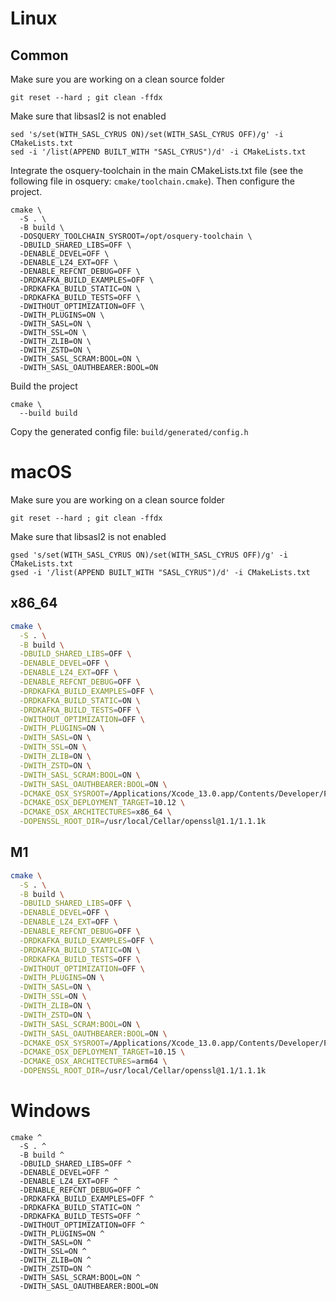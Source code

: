 # Linux

## Common

Make sure you are working on a clean source folder

```
git reset --hard ; git clean -ffdx
```

Make sure that libsasl2 is not enabled

```
sed 's/set(WITH_SASL_CYRUS ON)/set(WITH_SASL_CYRUS OFF)/g' -i CMakeLists.txt
sed -i '/list(APPEND BUILT_WITH "SASL_CYRUS")/d' -i CMakeLists.txt
```

Integrate the osquery-toolchain in the main CMakeLists.txt file (see the following file in osquery: `cmake/toolchain.cmake`). Then configure the project.

```
cmake \
  -S . \
  -B build \
  -DOSQUERY_TOOLCHAIN_SYSROOT=/opt/osquery-toolchain \
  -DBUILD_SHARED_LIBS=OFF \
  -DENABLE_DEVEL=OFF \
  -DENABLE_LZ4_EXT=OFF \
  -DENABLE_REFCNT_DEBUG=OFF \
  -DRDKAFKA_BUILD_EXAMPLES=OFF \
  -DRDKAFKA_BUILD_STATIC=ON \
  -DRDKAFKA_BUILD_TESTS=OFF \
  -DWITHOUT_OPTIMIZATION=OFF \
  -DWITH_PLUGINS=ON \
  -DWITH_SASL=ON \
  -DWITH_SSL=ON \
  -DWITH_ZLIB=ON \
  -DWITH_ZSTD=ON \
  -DWITH_SASL_SCRAM:BOOL=ON \
  -DWITH_SASL_OAUTHBEARER:BOOL=ON
```

Build the project

```
cmake \
  --build build
```

Copy the generated config file: `build/generated/config.h`

# macOS

Make sure you are working on a clean source folder

```
git reset --hard ; git clean -ffdx
```

Make sure that libsasl2 is not enabled

```
gsed 's/set(WITH_SASL_CYRUS ON)/set(WITH_SASL_CYRUS OFF)/g' -i CMakeLists.txt
gsed -i '/list(APPEND BUILT_WITH "SASL_CYRUS")/d' -i CMakeLists.txt
```

## x86_64

```sh
cmake \
  -S . \
  -B build \
  -DBUILD_SHARED_LIBS=OFF \
  -DENABLE_DEVEL=OFF \
  -DENABLE_LZ4_EXT=OFF \
  -DENABLE_REFCNT_DEBUG=OFF \
  -DRDKAFKA_BUILD_EXAMPLES=OFF \
  -DRDKAFKA_BUILD_STATIC=ON \
  -DRDKAFKA_BUILD_TESTS=OFF \
  -DWITHOUT_OPTIMIZATION=OFF \
  -DWITH_PLUGINS=ON \
  -DWITH_SASL=ON \
  -DWITH_SSL=ON \
  -DWITH_ZLIB=ON \
  -DWITH_ZSTD=ON \
  -DWITH_SASL_SCRAM:BOOL=ON \
  -DWITH_SASL_OAUTHBEARER:BOOL=ON \
  -DCMAKE_OSX_SYSROOT=/Applications/Xcode_13.0.app/Contents/Developer/Platforms/MacOSX.platform/Developer/SDKs/MacOSX11.3.sdk \
  -DCMAKE_OSX_DEPLOYMENT_TARGET=10.12 \
  -DCMAKE_OSX_ARCHITECTURES=x86_64 \
  -DOPENSSL_ROOT_DIR=/usr/local/Cellar/openssl@1.1/1.1.1k
```

## M1

```sh
cmake \
  -S . \
  -B build \
  -DBUILD_SHARED_LIBS=OFF \
  -DENABLE_DEVEL=OFF \
  -DENABLE_LZ4_EXT=OFF \
  -DENABLE_REFCNT_DEBUG=OFF \
  -DRDKAFKA_BUILD_EXAMPLES=OFF \
  -DRDKAFKA_BUILD_STATIC=ON \
  -DRDKAFKA_BUILD_TESTS=OFF \
  -DWITHOUT_OPTIMIZATION=OFF \
  -DWITH_PLUGINS=ON \
  -DWITH_SASL=ON \
  -DWITH_SSL=ON \
  -DWITH_ZLIB=ON \
  -DWITH_ZSTD=ON \
  -DWITH_SASL_SCRAM:BOOL=ON \
  -DWITH_SASL_OAUTHBEARER:BOOL=ON \
  -DCMAKE_OSX_SYSROOT=/Applications/Xcode_13.0.app/Contents/Developer/Platforms/MacOSX.platform/Developer/SDKs/MacOSX11.3.sdk \
  -DCMAKE_OSX_DEPLOYMENT_TARGET=10.15 \
  -DCMAKE_OSX_ARCHITECTURES=arm64 \
  -DOPENSSL_ROOT_DIR=/usr/local/Cellar/openssl@1.1/1.1.1k
```

# Windows

```
cmake ^
  -S . ^
  -B build ^
  -DBUILD_SHARED_LIBS=OFF ^
  -DENABLE_DEVEL=OFF ^
  -DENABLE_LZ4_EXT=OFF ^
  -DENABLE_REFCNT_DEBUG=OFF ^
  -DRDKAFKA_BUILD_EXAMPLES=OFF ^
  -DRDKAFKA_BUILD_STATIC=ON ^
  -DRDKAFKA_BUILD_TESTS=OFF ^
  -DWITHOUT_OPTIMIZATION=OFF ^
  -DWITH_PLUGINS=ON ^
  -DWITH_SASL=ON ^
  -DWITH_SSL=ON ^
  -DWITH_ZLIB=ON ^
  -DWITH_ZSTD=ON ^
  -DWITH_SASL_SCRAM:BOOL=ON ^
  -DWITH_SASL_OAUTHBEARER:BOOL=ON
```
